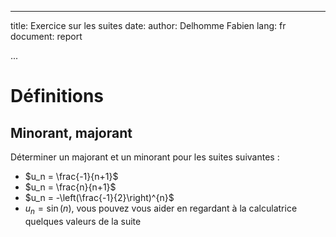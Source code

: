 
---
title: Exercice sur les suites
date:
author: Delhomme Fabien
lang: fr
document: report

...


# Définitions

## Minorant, majorant

Déterminer un majorant et un minorant pour les suites suivantes :

  - $u_n = \frac{-1}{n+1}$
  - $u_n = \frac{n}{n+1}$
  - $u_n = -\left(\frac{-1}{2}\right)^{n}$
  - $u_n = \sin{(n)}$, vous pouvez vous aider en regardant à la calculatrice
      quelques valeurs de la suite 



